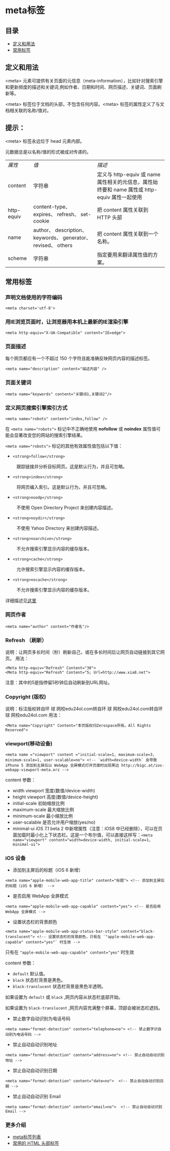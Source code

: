 # meta标签

## 目录
* [定义和用法](#what)
* [常用标签](#common)


## <a name="what">定义和用法</a>
<div>

<p>&lt;meta&gt; 元素可提供有关页面的元信息（meta-information），比如针对搜索引擎和更新频度的描述和关键词,例如作者、日期和时间、网页描述、关键词、页面刷新等。</p>

<p>&lt;meta&gt; 标签位于文档的头部，不包含任何内容。&lt;meta&gt; 标签的属性定义了与文档相关联的名称/值对。</p>
</div>

<div>
<h2>提示：</h2>

<p><span></span>&lt;meta&gt; 标签永远位于 head 元素内部。</p>

<p><span></span>元数据总是以名称/值的形式被成对传递的。</p>
</div>

<table>
<tbody>
<tr>
<td>
<em>属性</em>
</td>
<td><em>值</em></td>
<td><em>描述</em></td>
</tr>
<tr>
<td>content</td>
<td>字符串</td>
<td>定义与 http-equiv 或 name 属性相关的元信息，属性始终要和 name 属性或 http-equiv 属性一起使用</td>
</tr>
<tr>
<td>http-equiv</td>
<td>content-type、
expires、
refresh、
set-cookie</td>
<td>把 content 属性关联到 HTTP 头部</td>
</tr>
<tr>
<td>name</td>
<td>author、
description、
keywords、
generator、
revised、
others</td>
<td>把 content 属性关联到一个名称。</td>
</tr>
<tr>
<td>scheme</td>
<td>字符串</td>
<td>指定要用来翻译属性值的方案。</td>
</tr>
</tbody>
</table>


## <a name="common">常用标签</a>

### 声明文档使用的字符编码
```
<meta charset='utf-8'>
```

### 用IE浏览页面时，让浏览器用本机上最新的IE渲染引擎
```
<meta http-equiv="X-UA-Compatible" content="IE=edge">
```

### 页面描述
每个网页都应有一个不超过 150 个字符且能准确反映网页内容的描述标签。
```
<meta name="description" content="描述内容" />
```

### 页面关键词
```
<meta name="keywords" content="关键词1,关键词2"/>
```

### 定义网页搜索引擎索引方式
```
<meta name="robots" content="index,follow" />
```

<div id="sectionSection0" class="seeAlsoNoToggleSection">
					<p>在 <code>&lt;meta name="robots"&gt;</code> 标记中不正确地使用 
    <strong>nofollow</strong>
   或 
    <strong>noindex</strong>
   属性值可能会显著改变您的网站的搜索引擎结果。</p>
					<p>
						<code>&lt;meta name="robots"&gt;</code> 标记的其他有效属性值包括以下值：</p>
					<ul><li>
							<p>
								
    <strong>follow</strong>
  &nbsp;&nbsp;&nbsp;跟踪链接并分析目标网页。这是默认行为，并且可忽略。</p>
						</li><li>
							<p>
								
    <strong>index</strong>
  &nbsp;&nbsp;&nbsp;将网页编入索引。这是默认行为，并且可忽略。</p>
						</li><li>
							<p>
								
    <strong>noodp</strong>
  &nbsp;&nbsp;&nbsp;不使用 Open Directory Project 来创建内容描述。</p>
						</li><li>
							<p>
								
    <strong>noydir</strong>
  &nbsp;&nbsp;&nbsp;不使用 Yahoo Directory 来创建内容描述。</p>
						</li><li>
							<p>
								
    <strong>noarchive</strong>
  &nbsp;&nbsp;&nbsp;不允许搜索引擎显示内容的缓存版本。</p>
						</li><li>
							<p>
								
    <strong>cache</strong>
  &nbsp;&nbsp;&nbsp;允许搜索引擎显示内容的缓存版本。</p>
						</li><li>
							<p>
								
    <strong>nocache</strong>
  &nbsp;&nbsp;&nbsp;不允许搜索引擎显示内容的缓存版本。</p>
						</li></ul>
				</div>
详细描述见[这里](http://msdn.microsoft.com/zh-cn/library/ff724037%28v=expression.40%29.aspx)

### 网页作者
```
<meta name="author" content="作者名"/>
```

### Refresh （刷新）
说明：让网页多长时间（秒）刷新自己，或在多长时间后让网页自动链接到其它网页。
用法：
```
<Meta http-equiv="Refresh" Content="30">
<Meta http-equiv="Refresh" Content="5; Url=http://www.xia8.net">
```
注意：其中的5是指停留5秒钟后自动刷新到URL网址。


### Copyright (版权)
说明：标注版权转自环 球 网校edu24ol.com转自环 球 网校edu24ol.com转自环 球 网校edu24ol.com
用法：
```
<Meta name="Copyright" Content="本页版权归Zerospace所有。All Rights Reserved">
```


### viewport(移动设备)
```
<meta name ="viewport" content ="initial-scale=1, maximum-scale=3, minimum-scale=1, user-scalable=no"> <!-- `width=device-width` 会导致 iPhone 5 添加到主屏后以 WebApp 全屏模式打开页面时出现黑边 http://bigc.at/ios-webapp-viewport-meta.orz -->
```
content 参数：
* width viewport 宽度(数值/device-width)
* height viewport 高度(数值/device-height)
* initial-scale 初始缩放比例
* maximum-scale 最大缩放比例
* minimum-scale 最小缩放比例
* user-scalable 是否允许用户缩放(yes/no)
* minimal-ui iOS 7.1 beta 2 中新增属性（注意：iOS8 中已经删除），可以在页面加载时最小化上下状态栏。这是一个布尔值，可以直接这样写：`<meta name="viewport" content="width=device-width, initial-scale=1, minimal-ui">`


### iOS 设备
* 添加到主屏后的标题（iOS 6 新增）
```
<meta name="apple-mobile-web-app-title" content="标题"> <!-- 添加到主屏后的标题（iOS 6 新增） -->
```

* 是否启用 WebApp 全屏模式
```
<meta name="apple-mobile-web-app-capable" content="yes"> <!-- 是否启用 WebApp 全屏模式 -->
```


* 设置状态栏的背景颜色
```
<meta name="apple-mobile-web-app-status-bar-style" content="black-translucent"> <!-- 设置状态栏的背景颜色，只有在 `"apple-mobile-web-app-capable" content="yes"` 时生效 -->
```
<p>只有在 <code>"apple-mobile-web-app-capable" content="yes"</code> 时生效</p>
<p>content 参数：</p>
<ul>
<li>
<code>default</code> 默认值。</li>
<li>
<code>black</code> 状态栏背景是黑色。</li>
<li>
<code>black-translucent</code> 状态栏背景是黑色半透明。</li>
</ul>
<p>如果设置为 <code>default</code> 或 <code>black</code> ,网页内容从状态栏底部开始。</p>
<p>如果设置为 <code>black-translucent</code> ,网页内容充满整个屏幕，顶部会被状态栏遮挡。</p>


* 禁止数字自动识别为电话号码
```
<meta name="format-detection" content="telephone=no"> <!-- 禁止数字识自动别为电话号码 -->
```

* 禁止自动自动识别地址
```
<meta name="format-detection" content="address=no"> <!-- 禁止自动自动识别地址 -->
```

* 禁止自动自动识别日期
```
<meta name="format-detection" content="date=no">  <!-- 禁止自动自动识别日期 -->
```

* 禁止自动自动识别 Email
```
<meta name="format-detection" content="email=no">  <!-- 禁止自动自动识别 Email -->
```



### 更多介绍
* [meta标签列表](http://code.lancepollard.com/complete-list-of-html-meta-tags/)
* [常用的 HTML 头部标签](https://github.com/yisibl/blog/issues/1)
